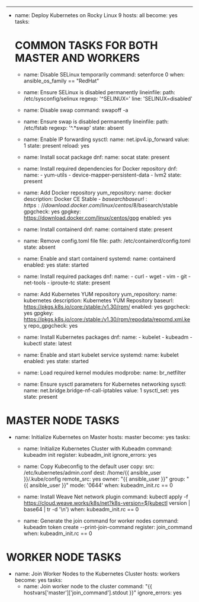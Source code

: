 ---
- name: Deploy Kubernetes on Rocky Linux 9
  hosts: all
  become: yes
  tasks:
    # COMMON TASKS FOR BOTH MASTER AND WORKERS

    - name: Disable SELinux temporarily
      command: setenforce 0
      when: ansible_os_family == "RedHat"

    - name: Ensure SELinux is disabled permanently
      lineinfile:
        path: /etc/sysconfig/selinux
        regexp: '^SELINUX='
        line: 'SELINUX=disabled'

    - name: Disable swap
      command: swapoff -a

    - name: Ensure swap is disabled permanently
      lineinfile:
        path: /etc/fstab
        regexp: '^.*swap'
        state: absent

    - name: Enable IP forwarding
      sysctl:
        name: net.ipv4.ip_forward
        value: 1
        state: present
        reload: yes

    - name: Install socat package
      dnf:
        name: socat
        state: present

    - name: Install required dependencies for Docker repository
      dnf:
        name:
          - yum-utils
          - device-mapper-persistent-data
          - lvm2
        state: present

    - name: Add Docker repository
      yum_repository:
        name: docker
        description: Docker CE Stable - $basearch
        baseurl: https://download.docker.com/linux/centos/8/$basearch/stable
        gpgcheck: yes
        gpgkey: https://download.docker.com/linux/centos/gpg
        enabled: yes

    - name: Install containerd
      dnf:
        name: containerd
        state: present

    - name: Remove config.toml file
      file:
        path: /etc/containerd/config.toml
        state: absent
      
    - name: Enable and start containerd
      systemd:
        name: containerd
        enabled: yes
        state: started

    - name: Install required packages
      dnf:
        name:
          - curl
          - wget
          - vim
          - git
          - net-tools
          - iproute-tc
        state: present

    - name: Add Kubernetes YUM repository
      yum_repository:
        name: kubernetes
        description: Kubernetes YUM Repository
        baseurl: https://pkgs.k8s.io/core:/stable:/v1.30/rpm/
        enabled: yes
        gpgcheck: yes
        gpgkey: https://pkgs.k8s.io/core:/stable:/v1.30/rpm/repodata/repomd.xml.key
        repo_gpgcheck: yes

    - name: Install Kubernetes packages
      dnf:
        name:
          - kubelet
          - kubeadm
          - kubectl
        state: latest

    - name: Enable and start kubelet service
      systemd:
        name: kubelet
        enabled: yes
        state: started

    - name: Load required kernel modules
      modprobe:
        name: br_netfilter

    - name: Ensure sysctl parameters for Kubernetes networking
      sysctl:
        name: net.bridge.bridge-nf-call-iptables
        value: 1
        sysctl_set: yes
        state: present

# MASTER NODE TASKS

- name: Initialize Kubernetes on Master
  hosts: master
  become: yes
  tasks:
    - name: Initialize Kubernetes Cluster with Kubeadm
      command: kubeadm init
      register: kubeadm_init
      ignore_errors: yes

    - name: Copy Kubeconfig to the default user
      copy:
        src: /etc/kubernetes/admin.conf
        dest: /home/{{ ansible_user }}/.kube/config
        remote_src: yes
        owner: "{{ ansible_user }}"
        group: "{{ ansible_user }}"
        mode: '0644'
      when: kubeadm_init.rc == 0

    - name: Install Weave Net network plugin
      command: kubectl apply -f https://cloud.weave.works/k8s/net?k8s-version=$(kubectl version | base64 | tr -d '\n')
      when: kubeadm_init.rc == 0

    - name: Generate the join command for worker nodes
      command: kubeadm token create --print-join-command
      register: join_command
      when: kubeadm_init.rc == 0

# WORKER NODE TASKS

- name: Join Worker Nodes to the Kubernetes Cluster
  hosts: workers
  become: yes
  tasks:
    - name: Join worker node to the cluster
      command: "{{ hostvars['master']['join_command'].stdout }}"
      ignore_errors: yes
